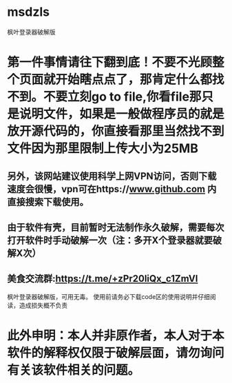 # msdzls
枫叶登录器破解版
# 第一件事情请往下翻到底！不要不光顾整个页面就开始瞎点点了，那肯定什么都找不到。不要立刻go to file,你看file那只是说明文件，如果是一般做程序员的就是放开源代码的，你直接看那里当然找不到文件因为那里限制上传大小为25MB
## 另外，该网站建议使用科学上网VPN访问，否则下载速度会很慢，vpn可在https://www.github.com 内直接搜索下载使用。
## 由于软件有壳，目前暂时无法制作永久破解，需要每次打开软件时手动破解一次（注：多开X个登录器就要破解X次）
## 美食交流群:https://t.me/+zPr20liQx_c1ZmVl
枫叶登录器破解版，可用无毒。
使用前请务必下载code区的使用说明并仔细阅读，造成损失概不负责
# 此外申明：本人并非原作者，本人对于本软件的解释权仅限于破解层面，请勿询问有关该软件相关的问题。
